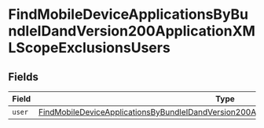 # FindMobileDeviceApplicationsByBundleIDandVersion200ApplicationXMLScopeExclusionsUsers


## Fields

| Field                                                                                                                                                                                                             | Type                                                                                                                                                                                                              | Required                                                                                                                                                                                                          | Description                                                                                                                                                                                                       |
| ----------------------------------------------------------------------------------------------------------------------------------------------------------------------------------------------------------------- | ----------------------------------------------------------------------------------------------------------------------------------------------------------------------------------------------------------------- | ----------------------------------------------------------------------------------------------------------------------------------------------------------------------------------------------------------------- | ----------------------------------------------------------------------------------------------------------------------------------------------------------------------------------------------------------------- |
| `user`                                                                                                                                                                                                            | [FindMobileDeviceApplicationsByBundleIDandVersion200ApplicationXMLScopeExclusionsUsersUser](../../models/operations/findmobiledeviceapplicationsbybundleidandversion200applicationxmlscopeexclusionsusersuser.md) | :heavy_minus_sign:                                                                                                                                                                                                | N/A                                                                                                                                                                                                               |